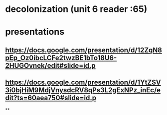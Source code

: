 # decolonization (unit 6 reader :65)

# presentations

## <https://docs.google.com/presentation/d/12ZqN8pEp_Oz0ibcLCFe2twzBE1bTo18U6-2HUGOvnek/edit#slide=id.p>

## <https://docs.google.com/presentation/d/1YtZSV3i0bjHiM9MdjVnysdcRV8qPs3L2gExNPz_inEc/edit?ts=60aea750#slide=id.p>

\*\*
